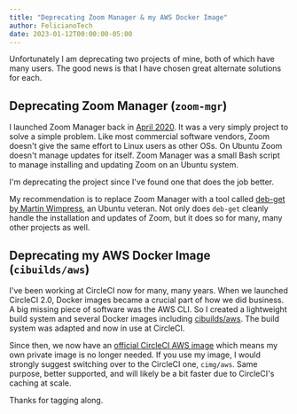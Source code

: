 ```yaml
---
title: "Deprecating Zoom Manager & my AWS Docker Image"
author: FelicianoTech
date: 2023-01-12T00:00:00-05:00
---
```


Unfortunately I am deprecating two projects of mine, both of which have many users.
The good news is that I have chosen great alternate solutions for each.

<!--more-->

## Deprecating Zoom Manager (`zoom-mgr`)

I launched Zoom Manager back in [April 2020](/blog/zoom-manager-0.5.0-install-and-update-zoom-on-ubuntu/).
It was a very simply project to solve a simple problem.
Like most commercial software vendors, Zoom doesn't give the same effort to Linux users as other OSs.
On Ubuntu Zoom doesn't manage updates for itself.
Zoom Manager was a small Bash script to manage installing and updating Zoom on an Ubuntu system.

I'm deprecating the project since I've found one that does the job better.

My recommendation is to replace Zoom Manager with a tool called [deb-get by Martin Wimpress](https://github.com/wimpysworld/deb-get), an Ubuntu veteran.
Not only does `deb-get` cleanly handle the installation and updates of Zoom, but it does so for many, many other projects as well.


## Deprecating my AWS Docker Image (`cibuilds/aws`)

I've been working at CircleCI now for many, many years.
When we launched CircleCI 2.0, Docker images became a crucial part of how we did business.
A big missing piece of software was the AWS CLI.
So I created a lightweight build system and several Docker images including [cibuilds/aws](https://github.com/cibuilds/aws).
The build system was adapted and now in use at CircleCI.

Since then, we now have an [official CircleCI AWS image](https://github.com/CircleCI-Public/cimg-aws) which means my own private image is no longer needed.
If you use my image, I would strongly suggest switching over to the CircleCI one, `cimg/aws`.
Same purpose, better supported, and will likely be a bit faster due to CircleCI's caching at scale.

Thanks for tagging along.
